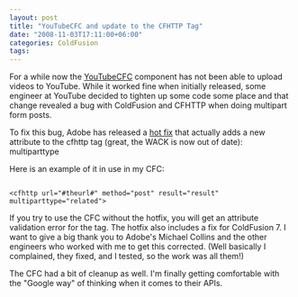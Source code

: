 ```yaml
---
layout: post
title: "YouTubeCFC and update to the CFHTTP Tag"
date: "2008-11-03T17:11:00+06:00"
categories: ColdFusion 
tags: 
---
```


For a while now the <a href="http://youtubecfc.riaforge.org">YouTubeCFC</a> component has not been able to upload videos to YouTube. While it worked fine when initially released, some engineer at YouTube decided to tighten up some code some place and that change revealed a bug with ColdFusion and CFHTTP when doing multipart form posts.

To fix this bug, Adobe has released a <a href="http://kb.adobe.com/selfservice/viewContent.do?externalId=kb406660">hot fix</a> that actually adds a new attribute to the cfhttp tag (great, the WACK is now out of date): multiparttype

Here is an example of it in use in my CFC:

<code>
&lt;cfhttp url="#theurl#" method="post" result="result" multiparttype="related"&gt;
</code>

If you try to use the CFC without the hotfix, you will get an attribute validation error for the tag. The hotfix also includes a fix for ColdFusion 7. I want to give a big thank you to Adobe's Michael Collins and the other engineers who worked with me to get this corrected. (Well basically I complained, they fixed, and I tested, so the work was all them!) 

The CFC had a bit of cleanup as well. I'm finally getting comfortable with the "Google way" of thinking when it comes to their APIs.
